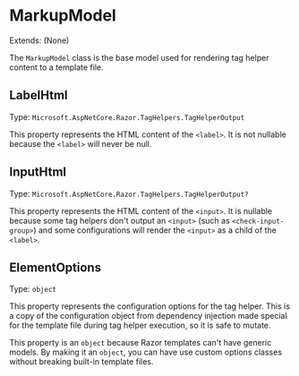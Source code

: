 ﻿# MarkupModel
Extends: (None)

The `MarkupModel` class is the base model used for rendering tag helper content to a template file.

## LabelHtml
Type: `Microsoft.AspNetCore.Razor.TagHelpers.TagHelperOutput`

This property represents the HTML content of the `<label>`. It is not nullable because the `<label>` will never be null.

## InputHtml
Type: `Microsoft.AspNetCore.Razor.TagHelpers.TagHelperOutput?`

This property represents the HTML content of the `<input>`. It is nullable because some tag helpers don't output an `<input>` (such as `<check-input-group>`) and some configurations will render the `<input>` as a child of the `<label>`.

## ElementOptions
Type: `object`

This property represents the configuration options for the tag helper. This is a copy of the configuration object from dependency injection made special for the template file during tag helper execution, so it is safe to mutate.

This property is an `object` because Razor templates can't have generic models. By making it an `object`, you can have use custom options classes without breaking built-in template files.